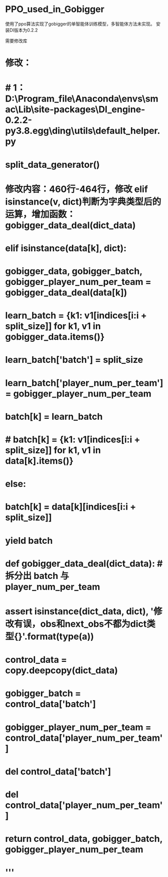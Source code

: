 # PPO_used_in_Gobigger
使用了ppo算法实现了gobigger的单智能体训练模型，多智能体方法未实现。
安装DI版本为0.2.2

需要修改库
# 修改：
# # 1： D:\Program_file\Anaconda\envs\smac\Lib\site-packages\DI_engine-0.2.2-py3.8.egg\ding\utils\default_helper.py
#     split_data_generator()
#     修改内容：460行-464行，修改 elif isinstance(v, dict)判断为字典类型后的运算，增加函数：gobigger_data_deal(dict_data)
#             elif isinstance(data[k], dict):
#                 gobigger_data, gobigger_batch, gobigger_player_num_per_team = gobigger_data_deal(data[k])
#                 learn_batch = {k1: v1[indices[i:i + split_size]] for k1, v1 in gobigger_data.items()}
#                 learn_batch['batch'] = split_size
#                 learn_batch['player_num_per_team'] = gobigger_player_num_per_team
#                 batch[k] = learn_batch
#                 # batch[k] = {k1: v1[indices[i:i + split_size]] for k1, v1 in data[k].items()}
#             else:
#                 batch[k] = data[k][indices[i:i + split_size]]
#         yield batch
#
# def gobigger_data_deal(dict_data):  # 拆分出 batch 与 player_num_per_team
#     assert isinstance(dict_data, dict), '修改有误，obs和next_obs不都为dict类型{}'.format(type(a))
#     control_data = copy.deepcopy(dict_data)
#     gobigger_batch = control_data['batch']
#     gobigger_player_num_per_team = control_data['player_num_per_team']
#     del control_data['batch']
#     del control_data['player_num_per_team']
#     return control_data, gobigger_batch, gobigger_player_num_per_team
# '''
